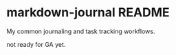 # markdown-journal README

My common journaling and task tracking workflows.

not ready for GA yet.
